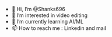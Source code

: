 - 👋 Hi, I’m @Shanks696
- 👀 I’m interested in video editing
- 🌱 I’m currently learning AI/ML
- 📫 How to reach me : Linkedin and mail

<!---
Shanks696/Shanks696 is a ✨ special ✨ repository because its `README.md` (this file) appears on your GitHub profile.
You can click the Preview link to take a look at your changes.
--->
